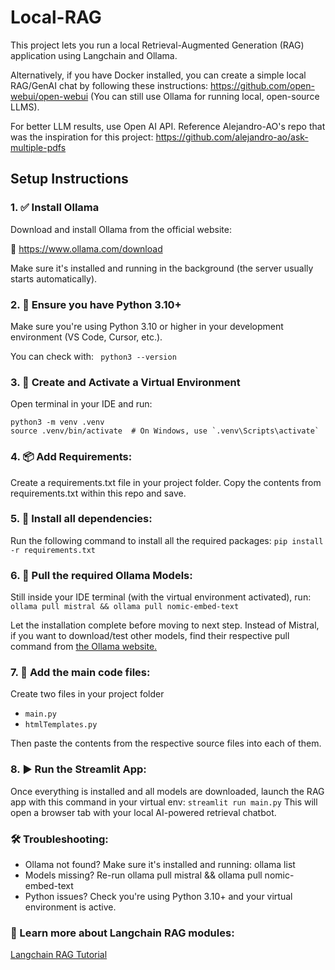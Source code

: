 # Local-RAG

This project lets you run a local Retrieval-Augmented Generation (RAG) application using Langchain and Ollama. 

Alternatively, if you have Docker installed, you can create a simple local RAG/GenAI chat by following these instructions: https://github.com/open-webui/open-webui (You can still use Ollama for running local, open-source LLMS).

For better LLM results, use Open AI API. Reference Alejandro-AO's repo that was the inspiration for this project: https://github.com/alejandro-ao/ask-multiple-pdfs 

## Setup Instructions
### 1. ✅ Install Ollama 

  Download and install Ollama from the official website:

  🔗 https://www.ollama.com/download

  Make sure it's installed and running in the background (the server usually starts automatically).

### 2. 🐍 Ensure you have Python 3.10+  

  Make sure you're using Python 3.10 or higher in your development environment (VS Code, Cursor, etc.).

  You can check with:
  ``` python3 --version```

### 3. 📨 Create and Activate a Virtual Environment 

  Open terminal in your IDE and run:
  ```
  python3 -m venv .venv
  source .venv/bin/activate  # On Windows, use `.venv\Scripts\activate`
  ````

### 4. 📦 Add Requirements:

  Create a requirements.txt file in your project folder. Copy the contents from requirements.txt within this repo and save.

### 5. 📩 Install all dependencies:

  Run the following command to install all the required packages:
  ```pip install -r requirements.txt```

### 6. 🧠 Pull the required Ollama Models:

  Still inside your IDE terminal (with the virtual environment activated), run:
  ```ollama pull mistral && ollama pull nomic-embed-text```

  Let the installation complete before moving to next step. 
  Instead of Mistral, if you want to download/test other models, find their respective pull command from [the Ollama website.](https://www.ollama.com/search)

### 7. 📑 Add the main code files:

  Create two files in your project folder
  * `main.py`
  * `htmlTemplates.py`

  Then paste the contents from the respective source files into each of them.

### 8. ▶️ Run the Streamlit App:

  Once everything is installed and all models are downloaded, launch the RAG app with this command in your virtual env:
  ```streamlit run main.py```
  This will open a browser tab with your local AI-powered retrieval chatbot.

### 🛠 Troubleshooting:

* Ollama not found? Make sure it's installed and running: ollama list
* Models missing? Re-run ollama pull mistral && ollama pull nomic-embed-text
* Python issues? Check you're using Python 3.10+ and your virtual environment is active.

### 🔭 Learn more about Langchain RAG modules: 
[Langchain RAG Tutorial](https://python.langchain.com/docs/tutorials/rag/#components)

